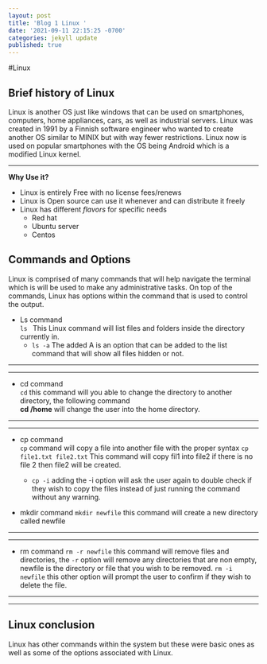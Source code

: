 ```yaml
---
layout: post
title: 'Blog 1 Linux '
date: '2021-09-11 22:15:25 -0700'
categories: jekyll update
published: true
---
```

#Linux

## Brief history of Linux 

Linux is another OS just like windows that can be used on smartphones, computers, home appliances, cars, as well as industrial servers. Linux was created in 1991 by a Finnish software engineer who wanted to create another OS similar to MINIX but with way fewer restrictions. Linux now is used on popular smartphones with the OS being Android which is a modified Linux kernel. 

---

**Why Use it?**
* Linux is entirely Free with no license fees/renews
* Linux is Open source can use it whenever and can distribute it freely
* Linux has different _flavors_ for specific needs 
	* Red hat 
    * Ubuntu server
    * Centos

    
 
## Commands and Options

Linux is comprised of many commands that will help navigate the terminal which is will be used to make any administrative tasks. On top of the commands, Linux has options within the command that is used to control the output. 

- Ls command\
	`ls ` This Linux command will list files and folders inside the directory currently in. 
 	- `ls -a` The added A is an option that can be added to the list command that will show all files hidden or not.
---
---
- cd command\
`cd` this command will you able to change the directory to another directory, the following command\
  **cd /home**  will change the user into the home directory.
---
---
- cp command\
`cp` command will copy a file into another file with the proper syntax 
`cp file1.txt file2.txt` This command will copy fil1 into file2 if there is no file 2 then file2 will be created.
	- `cp -i` adding the -i option will ask the user again to double check if they wish to copy the files instead of just running the command without any warning.

- mkdir command
`mkdir newfile` this command will create a new directory called newfile
---
---
- rm command 
`rm -r newfile` this command will remove files and directories, the `-r` option will remove any directories that are non empty, newfile is the directory or file that you wish to be removed.
`rm -i newfile` this other option will prompt the user to confirm if they wish to delete the file.

 ---
 ---
 ## Linux conclusion 
 Linux has other commands within the system but these were basic ones as well as some of the options associated with Linux.


